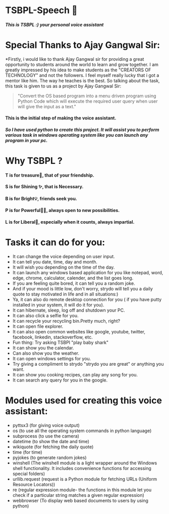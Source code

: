 # TSBPL-Speech 🐬

##### This is TSBPL :) your personal voice assistant

# Special Thanks to Ajay Gangwal Sir:

*Firstly, i would like to thank Ajay Gangwal sir for providing a great opportunity to students around the world to learn and grow together. I am greatly impressed by his idea to make students as the "CREATORS OF TECHNOLOGY" and not the followers. I feel myself really lucky that i got a mentor like him. The way he teaches is the best.
So talking about the task, this task is given to us as a project by Ajay Gangwal Sir:

> "Convert the OS based program into a menu driven program using Python Code which will execute the required user query when user will give the input as a text."

#### This is the initial step of making the voice assistant.

##### So I have used python to create this project. It will assist you to perform various task in windows operating system like you can launch any program in your pc.

# Why TSBPL ?


#### T is for treasure💎, that of your friendship.

#### S is for Shining ✨, that is Necessary. 

#### B is for Bright💡, friends seek you.

#### P is for Powerful🙆‍♀️, always open to new possibilities.

#### L is for Liberal📃, especially when it counts, always impartial.


# Tasks it can do for you:

- It can change the voice depending on user input.
- It can tell you date, time, day and month.
- It will wish you depending on the time of the day.
- It can launch any windows based application for you like notepad, word, edge, chrome, calculator, calender, and the list goes long.
- If you are feeling quite bored, it can tell you a random joke.
- And if your mood is little low, don't worry, strydo will tell you a daily quote to stay motivated in life and in all situations:)
- Ya, it can also do remote desktop connection for you ( if you have putty installed in your system, it will do it for you).
- It can hibernate, sleep, log off and shutdown your PC.
- It can also click a selfie for you.
- It can recycle your recycling bin.Pretty much, right?
- It can open file explorer.
- It can also open common websites like google, youtube, twitter, facebook, linkedin, stackoverflow, etc.
- Fun thing: Try asking TSBPl "play baby shark"
- It can show you the calendar.
- Can also show you the weather.
- It can open windows settings for you.
- Try giving a compliment to strydo "strydo you are great" or anything you want.
- It can show you cooking recipes, can play any song for you.
- It can search any query for you in the google.

# Modules used for creating this voice assistant:

- pyttsx3 (for giving voice output)
- os (to use all the operating system commands in python language)
- subprocess (to use the camera)
- datetime (to show the date and time)
- wikiquote (for fetching the daily quote)
- time (for time)
- pyjokes (to generate random jokes)
- winshell (The winshell module is a light wrapper around the Windows shell functionality. It includes convenience functions for accessing special folders)
- urllib.request (request is a Python module for fetching URLs (Uniform Resource Locators))
- re (regular expression module- the functions in this module let you check if a particular string matches a given regular expression)
- webbrowser (To display web based documents to users by using python)





